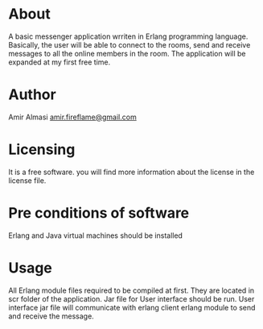 # About
A basic messenger application wrriten in Erlang programming language. Basically, the user will be able to 
connect to the rooms, send and receive messages to all the online members in the room.
The application will be expanded at my first free time. 

# Author
Amir Almasi <amir.fireflame@gmail.com>

# Licensing
It is a free software. you will find more information about the license in the license file.

# Pre conditions of software
Erlang and Java virtual machines should be installed

# Usage
All Erlang module files required to be compiled at first. They are located in scr folder of the application.
Jar file for User interface should be run. User interface jar file will communicate with erlang client erlang
module to send and receive the message.